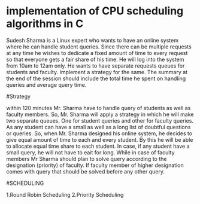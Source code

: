 # implementation of CPU scheduling algorithms in C 
Sudesh Sharma is a Linux expert who wants to have an online system where he can handle student queries. Since there can be multiple
requests at any time he wishes to dedicate a fixed amount of time to every request so that everyone gets a fair share of his time. He will
log into the system from 10am to 12am only.  He wants to have separate requests queues for students and faculty. Implement a strategy for
the same. The summary at the end of the session should include the total time he spent on handling queries and average query time. 

#Strategy

  within 120 minutes Mr. Sharma have to handle query of students as well as faculty members. So, Mr. Sharma will apply a strategy in which he will make two separate queues. One for student queries and other for faculty queries. As any student can have a small as well as a long list of doubtful questions or queries. So, when Mr. Sharma designed his online system, he decides to give equal amount of time to each and every student. By this he will be able to  allocate equal time share to each student. In case, if any student have a small query, he will not have to eait for long. While in case of faculty members Mr Sharma should plan to solve query according to the designation (priority) of faculty. If faculty member of higher designation comes with query that should be solved before any other query.
  
  
  #SCHEDULING
  
  1.Round Robin Scheduling
  2.Priority Scheduling
  
  
  
